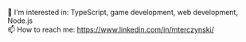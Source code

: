 📘 I'm interested in: TypeScript, game development, web development, Node.js  
📫 How to reach me: https://www.linkedin.com/in/mterczynski/
